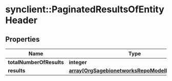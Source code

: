 # synclient::PaginatedResultsOfEntityHeader


## Properties
Name | Type | Description | Notes
------------ | ------------- | ------------- | -------------
**totalNumberOfResults** | **integer** |  | [optional] 
**results** | [**array[OrgSagebionetworksRepoModelEntityHeader]**](org.sagebionetworks.repo.model.EntityHeader.md) |  | [optional] 


